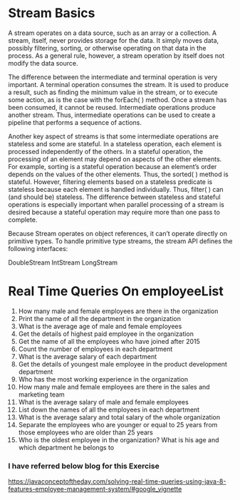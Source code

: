 # Stream Basics

A stream operates on a data source, such as an array or a collection. A stream,
itself, never provides storage for the data. It simply moves data, possibly
filtering, sorting, or otherwise operating on that data in the process. As a
general rule, however, a stream operation by itself does not modify the data
source.

The difference between the intermediate and terminal operation is very important. A terminal operation consumes the stream. It is used to produce a result, such as
finding the minimum value in the stream, or to execute some action, as is the
case with the forEach( ) method. Once a stream has been consumed, it cannot
be reused. Intermediate operations produce another stream. Thus, intermediate
operations can be used to create a pipeline that performs a sequence of actions.

Another key aspect of streams is that some intermediate operations are
stateless and some are stateful. In a stateless operation, each element is
processed independently of the others. In a stateful operation, the processing of
an element may depend on aspects of the other elements. For example, sorting
is a stateful operation because an element’s order depends on the values of the
other elements. Thus, the sorted( ) method is stateful. However, filtering
elements based on a stateless predicate is stateless because each element is
handled individually. Thus, filter( ) can (and should be) stateless. The
difference between stateless and stateful operations is especially important
when parallel processing of a stream is desired because a stateful operation
may require more than one pass to complete.

Because Stream operates on object references, it can’t operate directly on
primitive types. To handle primitive type streams, the stream API defines the
following interfaces:

DoubleStream
IntStream
LongStream

# Real Time Queries On employeeList
1. How many male and female employees are there in the organization
2. Print the name of all the department in the organization
3. What is the average age of male and female employees
4. Get the details of highest paid employee in the organization
5. Get the name of all the  employees who have joined after 2015
6. Count the number of employees in each department
7. What is the average salary of each department
8. Get the details of youngest male employee in the product development department
9. Who has the most working experience in the organization
10. How many male and female employees are there in the sales and marketing team
11. What is the average salary of male and female employees
12. List down the names of all the employees in each department
13. What is the average salary and total salary of the whole organization
14. Separate the employees who are younger or equal to 25 years from those employees who are older than 25 years
15. Who is the oldest employee in the organization? What is his age and which department he belongs to


### I have referred below blog for this Exercise 
https://javaconceptoftheday.com/solving-real-time-queries-using-java-8-features-employee-management-system/#google_vignette